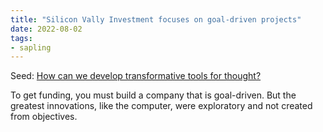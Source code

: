 ```yaml
---
title: "Silicon Vally Investment focuses on goal-driven projects"
date: 2022-08-02
tags:
- sapling
---
```


Seed: [How can we develop transformative tools for thought?](/content/articles/How%20can%20we%20develop%20transformative%20tools%20for%20thought?.md)

To get funding, you must build a company that is goal-driven. But the greatest innovations, like the computer, were exploratory and not created from objectives. 




